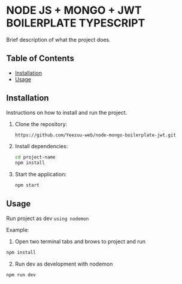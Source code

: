 # NODE JS + MONGO + JWT BOILERPLATE TYPESCRIPT

Brief description of what the project does.

## Table of Contents

- [Installation](#installation)
- [Usage](#usage)
<!-- - [Features](#features)
- [Contributing](#contributing)
- [License](#license) -->

## Installation

Instructions on how to install and run the project.

1. Clone the repository:

   ```bash
   https://github.com/Yeezuu-web/node-mongo-boilerplate-jwt.git
   ```

2. Install dependencies:

   ```bash
   cd project-name
   npm install
   ```

3. Start the application:
   ```bash
   npm start
   ```

## Usage

Run project as dev `using nodemon`

Example:

1. Open two terminal tabs and brows to project and run

```bash
npm install
```

2. Run dev as development with nodemon

```bash
npm run dev
```
